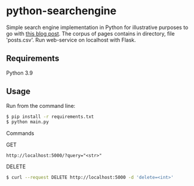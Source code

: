# python-searchengine

Simple search engine implementation in Python for illustrative purposes to go with [this blog post](https://bart.degoe.de/building-a-full-text-search-engine-150-lines-of-code/).
The corpus of pages contains in directory, file 'posts.csv'.
Run web-service on localhost with Flask.


## Requirements

Python 3.9

## Usage

Run from the command line:

```bash
$ pip install -r requirements.txt
$ python main.py
```
Commands

GET
```browser
http://localhost:5000/?query="<str>"
```
DELETE
```bash
$ curl --request DELETE http://localhost:5000 -d 'delete=<int>'
```
